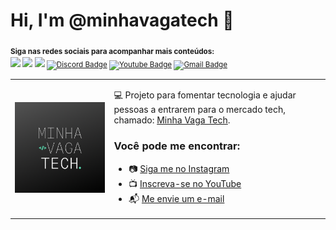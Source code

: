 # Hi, I'm @minhavagatech 👋

<sub> <strong>Siga nas redes sociais para acompanhar mais conteúdos: </strong> <br>
[<img src = "https://img.shields.io/badge/instagram-%23E4405F.svg?&style=for-the-badge&logo=instagram&logoColor=white">](https://www.instagram.com/minhavagatech/)
[<img src = "https://img.shields.io/badge/WhatsApp-25D366?style=for-the-badge&logo=whatsapp&logoColor=white">](https://chat.whatsapp.com/JmUu0oYwf7GGiGCUXevRzg)
[<img src="https://img.shields.io/badge/linkedin-%230077B5.svg?&style=for-the-badge&logo=linkedin&logoColor=white" />](https://www.linkedin.com/in/lucas-eduardo-melzi/)
[![Discord Badge](https://img.shields.io/badge/Discord-5865F2?style=for-the-badge&logo=discord&logoColor=white)](https://discord.gg/6xtZVDvYzq)
[![Youtube Badge](https://img.shields.io/badge/YouTube-FF0000?style=for-the-badge&logo=youtube&logoColor=white)](https://www.youtube.com/@minhavagatech)
[![Gmail Badge](https://img.shields.io/badge/Gmail-D14836?style=for-the-badge&logo=gmail&logoColor=white)](mailto:contato@minhavagatech.com.br)
</sub>





<table border="0" cellspacing="0" cellpadding="0">
  <tr>
    <td style="border: 0";>
      <img width="400" src="https://github.com/melzilucas/melzilucas.github.io/blob/c8621731b40454621bd2a9c2afa45a77d29c297f/assets/images/minhavagatech-logo.png?raw=true" />
    </td>
    <td style="border: 0";>
      <p>
        💻 Projeto para fomentar tecnologia e ajudar pessoas a entrarem para o mercado tech, chamado: <a href="https://instagram.com/minhavagatech">Minha Vaga Tech<a/>.
      </p>
      <h3>Você pode me encontrar:</h3>
      <ul>
          <li>
            📷 <a href="https://instagram.com/minhavagatech">Siga me no Instagram</a>
          </li>
          <li>
            📺 <a href="https://www.youtube.com/@minhavagatech">Inscreva-se no YouTube</a>
          </li>
          <li>
            📬 <a href="mailto:contato@minhavagatech.com.br">Me envie um e-mail</a>
          </li>
      </ul>
    </td>
  </tr>
</table>
